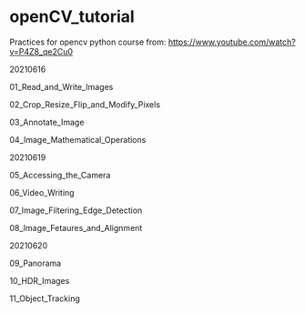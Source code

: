 # openCV_tutorial

Practices for opencv python course from: https://www.youtube.com/watch?v=P4Z8_qe2Cu0

20210616

01_Read_and_Write_Images

02_Crop_Resize_Flip_and_Modify_Pixels

03_Annotate_Image

04_Image_Mathematical_Operations

20210619

05_Accessing_the_Camera

06_Video_Writing

07_Image_Filtering_Edge_Detection

08_Image_Fetaures_and_Alignment

20210620

09_Panorama

10_HDR_Images

11_Object_Tracking
